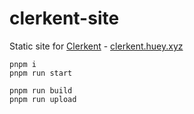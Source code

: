 # clerkent-site

Static site for [Clerkent](https://github.com/lacuna-technologies/clerkent) - [clerkent.huey.xyz](https://clerkent.huey.xyz)


```
pnpm i
pnpm run start

pnpm run build
pnpm run upload
```
